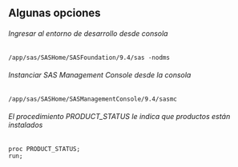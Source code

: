 ## Algunas opciones

###### Ingresar al entorno de desarrollo desde consola

```
/app/sas/SASHome/SASFoundation/9.4/sas -nodms

```

###### Instanciar SAS Management Console desde la consola

```
/app/sas/SASHome/SASManagementConsole/9.4/sasmc
```

###### El procedimiento PRODUCT_STATUS le indica que productos están instalados

```
proc PRODUCT_STATUS;
run;
```
